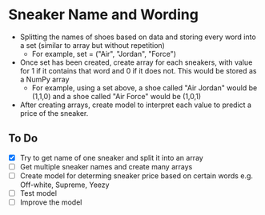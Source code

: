 <h1>Sneaker Name and Wording</h1>

- Splitting the names of shoes based on data and storing every word into a set (similar to array but without repetition)
    - For example, set = ("Air", "Jordan", "Force")
- Once set has been created, create array for each sneakers, with value for 1 if it contains that word and 0 if it does not. This would be stored as a NumPy array
    - For example, using a set above, a shoe called "Air Jordan" would be (1,1,0) and a shoe called "Air Force" would be (1,0,1)
- After creating arrays, create model to interpret each value to predict a price of the sneaker.

<h2>To Do</h2>

- [x] Try to get name of one sneaker and split it into an array
- [ ] Get multiple sneaker names and create many arrays
- [ ] Create model for determing sneaker price based on certain words e.g. Off-white, Supreme, Yeezy
- [ ] Test model
- [ ] Improve the model
